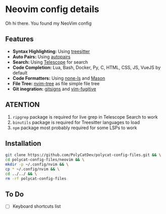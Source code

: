 # Neovim config details

Oh hi there. You found my NeoVim config

## Features

- **Syntax Highlighting:** Using [treesitter](https://github.com/nvim-treesitter/nvim-treesitter)
- **Auto Pairs:** Using [autopairs](https://github.com/windwp/nvim-autopairs)
- **Search:** Using [Telescope](https://github.com/nvim-telescope/telescope.nvim) for search
- **Code Completion:** Lua, Bash, Docker, Py, C, HTML, CSS, JS, VueJS by default
- **Code Formatters:** Using [none-ls](https://github.com/nvimtools/none-ls.nvim) and [Mason](https://github.com/williamboman/mason.nvim)
- **File Tree:** [nvim-tree](https://github.com/nvim-tree/nvim-tree.lua) as file simple file tree
- **Git inegration:** [gitsigns](https://github.com/lewis6991/gitsigns.nvim) and [vim-fugitive](https://github.com/tpope/vim-fugitive)

## ATENTION

1. `ripgrep` package is required for live grep in Telescope Search to work
2. `binutils` package is required for Treesitter languages to load
3. `npm` package most probably required for some LSPs to work

## Installation

```bash
git clone https://github.com/PolyCatDev/polycat-config-files.git && \
cd polycat-config-files/neovim && \
mkdir -p ~/.config/nvim && \
cp * ~/.config/nvim && \
cd ../../ && \
rm -rf polycat-config-files
```

## To Do

- [ ] Keyboard shortcuts list
